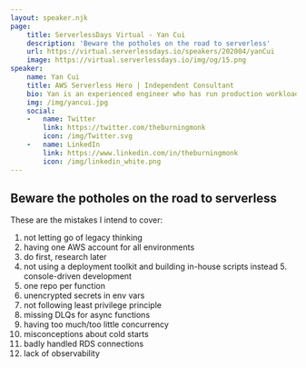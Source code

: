 ```yaml
---
layout: speaker.njk
page:
    title: ServerlessDays Virtual - Yan Cui
    description: 'Beware the potholes on the road to serverless'
    url: https://virtual.serverlessdays.io/speakers/202004/yanCui
    image: https://virtual.serverlessdays.io/img/og/15.png
speaker:
    name: Yan Cui
    title: AWS Serverless Hero | Independent Consultant
    bio: Yan is an experienced engineer who has run production workload at scale in AWS for over 10 years. He has been an architect and principal engineer with a variety of industries ranging from banking, e-commerce, sports streaming to mobile gaming. He has worked extensively with AWS Lambda in production and has been helping clients around the world adopt AWS and serverless as an independent consultant. \n\r Yan is an AWS Serverless Hero and a regular speaker at user groups and conferences internationally. He is also the author of Production-Ready Serverless and co-author of Serverless Architectures on AWS, 2nd Edition, both by Manning. And he keeps an active blog at https://theburningmonk.com and publishes a weekly podcast at https://realworldserverless.com.
    img: /img/yancui.jpg
    social:
    -   name: Twitter
        link: https://twitter.com/theburningmonk
        icon: /img/Twitter.svg
    -   name: LinkedIn
        link: https://www.linkedin.com/in/theburningmonk
        icon: /img/linkedin_white.png
---
```



## Beware the potholes on the road to serverless

These are the mistakes I intend to cover:
1) not letting go of legacy thinking
2) having one AWS account for all environments
3) do first, research later
4) not using a deployment toolkit and building in-house scripts instead 5. console-driven development
5) one repo per function
6) unencrypted secrets in env vars
7) not following least privilege principle
8) missing DLQs for async functions
9) having too much/too little concurrency
10) misconceptions about cold starts
11) badly handled RDS connections
12) lack of observability
